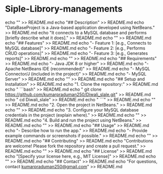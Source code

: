 # Siple-Librory-managements
echo "" >> README.md
echo "## Description" >> README.md
echo "DataBaseProject is a Java-based application developed using NetBeans." >> README.md
echo "It connects to a MySQL database and performs [briefly describe what it does]." >> README.md
echo "" >> README.md
echo "## Features" >> README.md
echo "- Feature 1: [e.g., Connects to MySQL database]" >> README.md
echo "- Feature 2: [e.g., Performs CRUD operations]" >> README.md
echo "- Feature 3: [e.g., Generates reports]" >> README.md
echo "" >> README.md
echo "## Requirements" >> README.md
echo "- Java JDK 8 or higher" >> README.md
echo "- Apache NetBeans IDE (recommended)" >> README.md
echo "- MySQL Connector/J (included in the project)" >> README.md
echo "- MySQL Server" >> README.md
echo "" >> README.md
echo "## Setup and Installation" >> README.md
echo "1. Clone the repository:" >> README.md
echo "   \`\`\`bash" >> README.md
echo "   git clone https://github.com/kumarpraduman250/Diwali_slale.git" >> README.md
echo "   cd Diwali_slale" >> README.md
echo "   \`\`\`" >> README.md
echo "" >> README.md
echo "2. Open the project in NetBeans." >> README.md
echo "" >> README.md
echo "3. Configure your MySQL database credentials in the project (explain where)." >> README.md
echo "" >> README.md
echo "4. Build and run the project using NetBeans." >> README.md
echo "" >> README.md
echo "## Usage" >> README.md
echo "- Describe how to run the app." >> README.md
echo "- Provide example commands or screenshots if possible." >> README.md
echo "" >> README.md
echo "## Contributing" >> README.md
echo "Contributions are welcome! Please fork the repository and create a pull request." >> README.md
echo "" >> README.md
echo "## License" >> README.md
echo "[Specify your license here, e.g., MIT License]" >> README.md
echo "" >> README.md
echo "## Contact" >> README.md
echo "For questions, contact kumarpraduman250@gmail.com" >> README.md
